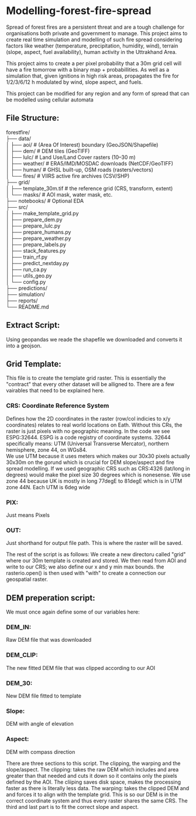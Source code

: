 # Modelling-forest-fire-spread
Spread of forest fires are a persistent threat and are a tough challenge for organisations both private and government to manage. This project aims to create real time simulation and modelling of such fire spread considering factors like weather (temperature, precipitation, humidity, wind), terrain (slope, aspect, fuel availability), human activity in the Uttrakhand Area.

This project aims to create a per pixel probability that a 30m grid cell will have a fire tomorrow with a binary map + probabillities. As well as a simulation that, given ignitions in high risk areas, propagates the fire for 1/2/3/6/12 h modulated by wind, slope aspect, and fuels. 

This project can be modified for any region and any form of spread that can be modelled using cellular automata

## File Structure:

forestfire/<br />
├── data/ <br />
│ ├── aoi/ # (Area Of Interest) boundary (GeoJSON/Shapefile) <br />
│ ├── dem/ # DEM tiles (GeoTIFF) <br />
│ ├── lulc/ # Land Use/Land Cover rasters (10–30 m) <br />
│ ├── weather/ # ERA5/IMD/MOSDAC downloads (NetCDF/GeoTIFF) <br />
│ ├── human/ # GHSL built-up, OSM roads (rasters/vectors) <br />
│ └── fires/ # VIIRS active fire archives (CSV/SHP)<br />
├── grid/ <br />
│ ├── template_30m.tif # the reference grid (CRS, transform, extent)<br />
│ └── masks/ # AOI mask, water mask, etc.<br />
├── notebooks/ # Optional EDA<br />
├── src/<br />
│ ├── make_template_grid.py<br />
│ ├── prepare_dem.py<br />
│ ├── prepare_lulc.py<br />
│ ├── prepare_humans.py<br />
│ ├── prepare_weather.py<br />
│ ├── prepare_labels.py<br />
│ ├── stack_features.py<br />
│ ├── train_rf.py<br />
│ ├── predict_nextday.py<br />
│ ├── run_ca.py<br />
│ ├── utils_geo.py<br />
│ └── config.py<br />
├── predictions/<br />
├── simulation/<br />
├── reports/<br />
└── README.md<br />
## Extract Script:
Using geopandas we reade the shapefile we downloaded and converts it into a geojson. 
## Grid Template:
This file is to create the template grid raster. This is essentially the "contract" that every other dataset will be alligned to. 
There are a few vairables that need to be explained here.

### CRS: Coordinate Reference System
Defines how the 2D coordinates in the raster (row/col indicies to x/y coordinates) relates to real world locations on Eath. Without this CRs, the raster is just pixels with no geographic meaning. In the code we see ESPG:32644. ESPG is a code registry of coordinate systems. 32644 specifically means: UTM (Universal Transverse Mercator), northern hemisphere, zone 44, on WGs84.  
We use UTM because it uses meters which makes our 30x30 pixels actually 30x30m on the gorund which is crucial for DEM slope/aspect and fire spread modelling. If we used geographic CRS such as CRS:4326 (lat/long in degrees) would make the pixel size 30 degrees which is nonesense. We use zone 44 because UK is mostly in long 77degE to 81degE which is in UTM zone 44N. Each UTM is 6deg wide 
### PIX:
Just means Pixels
### OUT:
Just shorthand for output file path. This is where the raster will be saved. 

The rest of the script is as follows:
We create a new directoru called "grid" where our 30m template is created and stored. We then read from AOI and write to our CRS; we also define our x and y min max bounds. the rasterio.open() is then used with "with" to create a connection our geospatial raster.

## DEM preperation script:
We must once again define some of our variables here:
### DEM_IN: 
Raw DEM file that was downloaded
### DEM_CLIP:
The new fitted DEM file that was clipped according to our AOI
### DEM_30:
New DEM file fitted to template
### Slope:
DEM with angle of elevation 
### Aspect:
DEM with compass direction

There are three sections to this script. The clipping, the warping and the slope/aspect. The clipping: takes the raw DEM which includes and area greater than that needed and cuts it down so it contains only the pixels defined by the AOI. The cliiping saves disk space, makes the processing faster as there is literally less data. The warping: takes the clipped DEM and and forces it to align with the template grid. This is so our DEM is in the correct coordinate system and thus every raster shares the same CRS. The third and last part is to fit the correct slope and aspect. 
